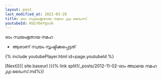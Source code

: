 ```yaml
---
layout: post
last_modified_at: 2021-03-29
title: ഓം സ്വയംഭൂതായ നമഹ ൧൧ ടൈംസ്
youtubeId: KUiY6eYgsvk
---
```

 
 
 ഓം സ്വയംഭൂതായ നമഹ 
 
 -  ആരാണ് സ്വയം സൃഷ്ടിക്കപ്പെട്ടത് 
 
  
 
  
 
 
 
 
 
 


{% include youtubePlayer.html id=page.youtubeId %}
 
[Next]({{ site.baseurl }}{% link  split1/_posts/2012-11-02-ഓം അഥയെ നമഹ ൧൧ ടൈംസ്.md%})
 
